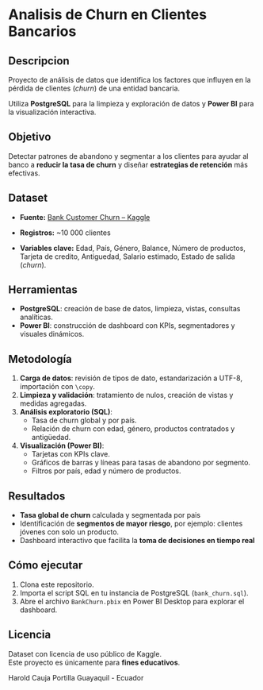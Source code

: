 # Analisis de Churn en Clientes Bancarios

## Descripcion
Proyecto de análisis de datos que identifica los factores que influyen en la pérdida de clientes (*churn*) de una entidad bancaria. 

Utiliza **PostgreSQL** para la limpieza y exploración de datos y **Power BI** para la visualización interactiva.

## Objetivo
Detectar patrones de abandono y segmentar a los clientes para ayudar al banco a **reducir la tasa de churn** y diseñar **estrategias de retención** más efectivas.

## Dataset
- **Fuente:** [Bank Customer Churn – Kaggle](https://www.kaggle.com/datasets/gauravtopre/bank-customer-churn-dataset)  

- **Registros:** ~10 000 clientes  
- **Variables clave:** Edad, País, Género, Balance, Número de productos, Tarjeta de credito, Antiguedad, Salario estimado, Estado de salida (*churn*).

## Herramientas
- **PostgreSQL**: creación de base de datos, limpieza, vistas, consultas analíticas.
- **Power BI**: construcción de dashboard con KPIs, segmentadores y visuales dinámicos.

## Metodología
1. **Carga de datos**: revisión de tipos de dato, estandarización a UTF-8, importación con `\copy`.
2. **Limpieza y validación**: tratamiento de nulos, creación de vistas y medidas agregadas.
3. **Análisis exploratorio (SQL)**:
   - Tasa de churn global y por país.
   - Relación de churn con edad, género, productos contratados y antigüedad.
4. **Visualización (Power BI)**:
   - Tarjetas con KPIs clave.
   - Gráficos de barras y líneas para tasas de abandono por segmento.
   - Filtros por país, edad y número de productos.

## Resultados
- **Tasa global de churn** calculada y segmentada por pais 
- Identificación de **segmentos de mayor riesgo**, por ejemplo: clientes jóvenes con solo un producto.
- Dashboard interactivo que facilita la **toma de decisiones en tiempo real**

## Cómo ejecutar
1. Clona este repositorio.
2. Importa el script SQL en tu instancia de PostgreSQL (`bank_churn.sql`).
3. Abre el archivo `BankChurn.pbix` en Power BI Desktop para explorar el dashboard.

## Licencia
Dataset con licencia de uso público de Kaggle.  
Este proyecto es únicamente para **fines educativos**.

Harold Cauja Portilla
Guayaquil - Ecuador

